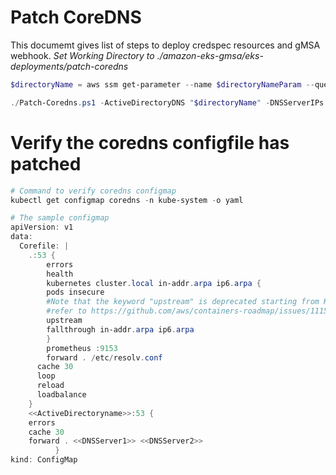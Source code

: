 # Patch CoreDNS
This documemt gives list of steps to deploy credspec resources and gMSA webhook.
*Set Working Directory to ./amazon-eks-gmsa/eks-deployments/patch-coredns*

```powershell
$directoryName = aws ssm get-parameter --name $directoryNameParam --query "Parameter.Value" --output text

./Patch-Coredns.ps1 -ActiveDirectoryDNS "$directoryName" -DNSServerIPs $dnsIPAddresses.Replace(',',' ')
```

# Verify the coredns configfile has patched
```powershell
# Command to verify coredns configmap
kubectl get configmap coredns -n kube-system -o yaml

# The sample configmap
apiVersion: v1
data:
  Corefile: |
    .:53 {
        errors
        health
        kubernetes cluster.local in-addr.arpa ip6.arpa {
        pods insecure
        #Note that the keyword "upstream" is deprecated starting from Kubernetes 1.18,
        #refer to https://github.com/aws/containers-roadmap/issues/1115 for more detail
        upstream
        fallthrough in-addr.arpa ip6.arpa
        }
        prometheus :9153
        forward . /etc/resolv.conf
      cache 30
      loop
      reload
      loadbalance
    }
    <<ActiveDirectoryname>>:53 { 
	errors 
	cache 30 
	forward . <<DNSServer1>> <<DNSServer2>>
          } 
kind: ConfigMap
```